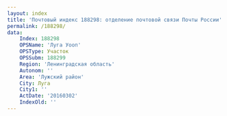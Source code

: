 ```yaml
---
layout: index
title: 'Почтовый индекс 188298: отделение почтовой связи Почты России'
permalink: /188298/
data:
    Index: 188298
    OPSName: 'Луга Уооп'
    OPSType: Участок
    OPSSubm: 188299
    Region: 'Ленинградская область'
    Autonom: ''
    Area: 'Лужский район'
    City: Луга
    City1: ''
    ActDate: '20160302'
    IndexOld: ''
---
```

